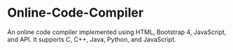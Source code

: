 # Online-Code-Compiler
An online code compiler implemented using HTML, Bootstrap 4, JavaScript, and API. It supports C, C++, Java, Python, and JavaScript.<br />
